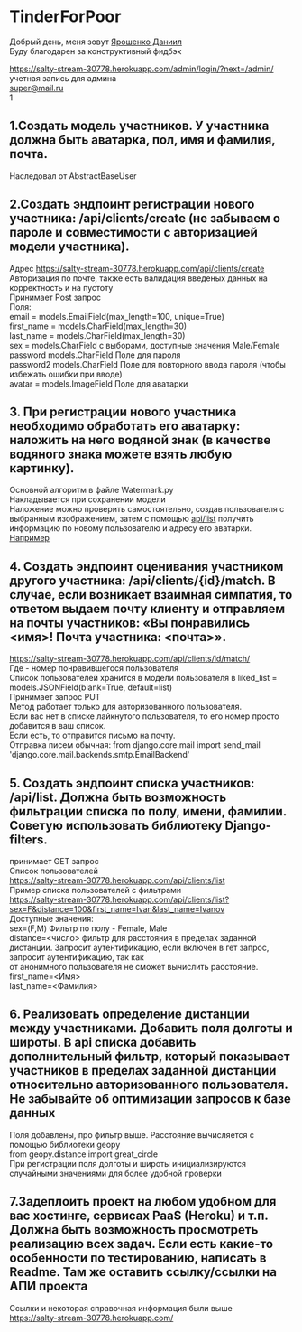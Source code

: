 # TinderForPoor
Добрый день, меня зовут [Ярошенко Даниил](https://spb.hh.ru/resume/4cfc6325ff096cd3ad0039ed1f5a4a51476e49)    
Буду благодарен за конструктивный фидбэк    

https://salty-stream-30778.herokuapp.com/admin/login/?next=/admin/     
учетная запись для админа     
super@mail.ru    
1    

## 1.Создать модель участников. У участника должна быть аватарка, пол, имя и фамилия, почта.   
Наследовал от AbstractBaseUser   

## 2.Создать эндпоинт регистрации нового участника: /api/clients/create (не забываем о пароле и совместимости с авторизацией модели участника).    
Адрес https://salty-stream-30778.herokuapp.com/api/clients/create  
Авторизация по почте, также есть валидация введеных данных на корректность и на пустоту    
Принимает Post запрос   
Поля:   
email = models.EmailField(max_length=100, unique=True)    
first_name = models.CharField(max_length=30)    
last_name = models.CharField(max_length=30)    
sex = models.CharField с выборами, доступные значения Male/Female    
password models.CharField Поле для пароля    
password2 models.CharField Поле для повторного ввода пароля (чтобы избежать ошибки при вводе)    
avatar = models.ImageField Поле для аватарки    

## 3. При регистрации нового участника необходимо обработать его аватарку: наложить на него водяной знак (в качестве водяного знака можете взять любую картинку).   
Основной алгоритм в файле Watermark.py   
Накладывается при сохранении модели   
Наложение можно проверить самостоятельно, создав пользователя с выбранным изображением, затем с помощью [api/list](https://salty-stream-30778.herokuapp.com/api/clients/list)
получить информацию по новому пользователю и адресу его аватарки. [Например](https://mybucketfortesttasktinder.s3.amazonaws.com/images/user_da11334%40mail.ru_images/user_da11334mail.ru_IGM.jpg)

## 4. Создать эндпоинт оценивания участником другого участника: /api/clients/{id}/match.    В случае, если возникает взаимная симпатия, то ответом выдаем почту клиенту и отправляем на почты участников: «Вы понравились <имя>! Почта участника: <почта>».    
https://salty-stream-30778.herokuapp.com/api/clients/id/match/    
Где <id> - номер понравившегося пользователя    
Список пользователей хранится в модели пользователя в liked_list = models.JSONField(blank=True, default=list)    
Принимает запрос PUT    
Метод работает только для авторизованного пользователя.   
Если вас нет в списке лайкнутого пользователя, то его номер просто добавится в ваш список.   
Если есть, то отправится письмо на почту.    
Отправка писем обычная:
from django.core.mail import send_mail    
'django.core.mail.backends.smtp.EmailBackend'    

## 5. Создать эндпоинт списка участников: /api/list. Должна быть возможность фильтрации списка по полу, имени, фамилии.   Советую использовать библиотеку Django-filters.   
принимает GET запрос   
Список пользователей   
https://salty-stream-30778.herokuapp.com/api/clients/list    
Пример списка пользователей с фильтрами    
https://salty-stream-30778.herokuapp.com/api/clients/list?sex=F&distance=100&first_name=Ivan&last_name=Ivanov    
Доступные значения:    
sex=(F,M) Фильтр по полу - Female, Male    
distance=<число> фильтр для расстояния в пределах заданной дистанции. Запросит аутентификацию, если включен в гет запрос, запросит аутентификацию, так как    
от анонимного пользователя не сможет вычислить расстояние.    
first_name=<Имя>    
last_name=<Фамилия>    

## 6. Реализовать определение дистанции между участниками. Добавить поля долготы и широты.    В api списка добавить дополнительный фильтр, который показывает участников в пределах заданной дистанции относительно авторизованного пользователя.    Не забывайте об оптимизации запросов к базе данных   
Поля добавлены, про фильтр выше. Расстояние вычисляется с помощью библиотеки geopy    
from geopy.distance import great_circle    
При регистрации поля долготы и широты инициализируются случайными значениями для более удобной проверки    
 
## 7.Задеплоить проект на любом удобном для вас хостинге, сервисах PaaS (Heroku) и т.п. Должна быть возможность просмотреть реализацию всех задач.     Если есть какие-то особенности по тестированию, написать в Readme. Там же оставить ссылку/ссылки на АПИ проекта    
Ссылки и некоторая справочная информация были выше    
https://salty-stream-30778.herokuapp.com/   



